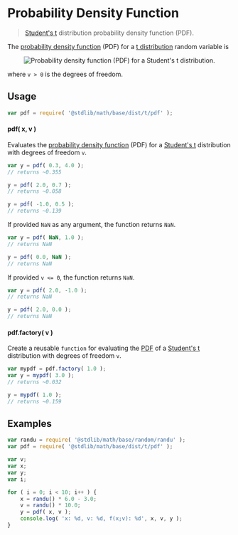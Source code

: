 Probability Density Function
===

> [Student's t][t] distribution probability density function (PDF).

<!-- <intro> -->

The [probability density function][pdf] (PDF) for a [t distribution][t] random variable is

<!-- <equation class="equation" label="eq:pdf" align="center" raw="\frac{1} {\sqrt{\nu}\,B\left( \tfrac{1}{2}, \tfrac{\nu}{2} \right )} \left(1+\frac{x^2}{\nu} \right)^{-\frac{\nu+1}{2}}" alt="Probability density function (PDF) for a Student's t distribution."> -->

<div class="equation" align="center" data-raw-text="\frac{1} {\sqrt{\nu}\,B\left( \tfrac{1}{2}, \tfrac{\nu}{2} \right )} \left(1+\frac{x^2}{\nu} \right)^{-\frac{\nu+1}{2}}" data-equation="eq:pdf">
    <img src="" alt="Probability density function (PDF) for a Student's t distribution.">
    <br>
</div>

<!-- </equation> -->

where `v > 0` is the degrees of freedom.

<!-- </intro> -->

<!-- <usage> -->

## Usage
``` javascript
var pdf = require( '@stdlib/math/base/dist/t/pdf' );
```

#### pdf( x, v )
Evaluates the [probability density function][pdf] (PDF) for a [Student's t][t] distribution with degrees of freedom `v`.

``` javascript
var y = pdf( 0.3, 4.0 );
// returns ~0.355

y = pdf( 2.0, 0.7 );
// returns ~0.058

y = pdf( -1.0, 0.5 );
// returns ~0.139
```

If provided `NaN` as any argument, the function returns `NaN`.

``` javascript
var y = pdf( NaN, 1.0 );
// returns NaN

y = pdf( 0.0, NaN );
// returns NaN
```

If provided `v <= 0`, the function returns `NaN`.

``` javascript
var y = pdf( 2.0, -1.0 );
// returns NaN

y = pdf( 2.0, 0.0 );
// returns NaN
```

#### pdf.factory( v )

Create a reusable `function` for evaluating the [PDF][pdf] of a [Student's t][t] distribution with degrees of freedom `v`.

``` javascript
var mypdf = pdf.factory( 1.0 );
var y = mypdf( 3.0 );
// returns ~0.032

y = mypdf( 1.0 );
// returns ~0.159
```

<!-- </usage> -->

<!-- <examples> -->

## Examples

``` javascript
var randu = require( '@stdlib/math/base/random/randu' );
var pdf = require( '@stdlib/math/base/dist/t/pdf' );

var v;
var x;
var y;
var i;

for ( i = 0; i < 10; i++ ) {
    x = randu() * 6.0 - 3.0;
    v = randu() * 10.0;
    y = pdf( x, v );
    console.log( 'x: %d, v: %d, f(x;v): %d', x, v, y );
}
```

<!-- </examples> -->


<!-- <links> -->

[pdf]: https://en.wikipedia.org/wiki/Probability_density_function
[t]: https://en.wikipedia.org/wiki/Student%27s_t-distribution

<!-- </links> -->
